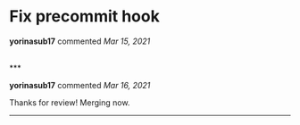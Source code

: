 # Fix precommit hook

**yorinasub17** commented *Mar 15, 2021*


<br />
***


**yorinasub17** commented *Mar 16, 2021*

Thanks for review! Merging now.
***

